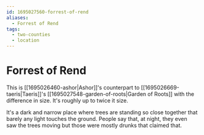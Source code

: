 ```yaml
---
id: 1695027560-forrest-of-rend
aliases:
  - Forrest of Rend
tags:
  - two-counties
  - location
---
```


# Forrest of Rend

This is [[1695026460-ashor|Ashor]]'s counterpart to [[1695026669-taeris|Taeris]]'s [[1695027548-garden-of-roots|Garden of Roots]] with the difference in size. It's roughly up to twice it size.

It's a dark and narrow place where trees are standing so close together that barely any light touches the ground. People say that, at night, they even saw the trees moving but those were mostly drunks that claimed that. 
